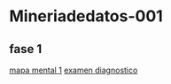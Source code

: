 # Mineriadedatos-001

## fase 1

[mapa mental 1](https://github.com/ElisaGzz/Mineria-de-datos-EG/blob/main/mapamentalEGGmineria.pdf)
[examen diagnostico](https://github.com/ElisaGzz/Mineria-de-datos-EG/blob/main/Examen%20diagnosticoEGG.pdf)
